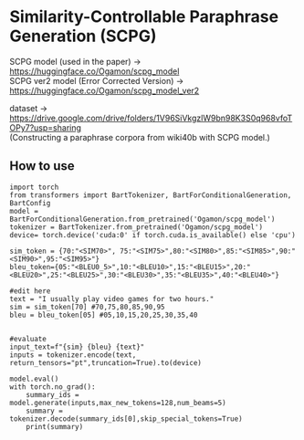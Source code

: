 # Similarity-Controllable Paraphrase Generation (SCPG)


SCPG model (used in the paper) -> https://huggingface.co/Ogamon/scpg_model  
SCPG ver2 model (Error Corrected Version) -> https://huggingface.co/Ogamon/scpg_model_ver2  

dataset -> https://drive.google.com/drive/folders/1V96SiVkgzlW9bn98K3S0q968vfoTOPy7?usp=sharing  
(Constructing a paraphrase corpora from wiki40b with SCPG model.)


## How to use

```
import torch
from transformers import BartTokenizer, BartForConditionalGeneration, BartConfig
model = BartForConditionalGeneration.from_pretrained('Ogamon/scpg_model')
tokenizer = BartTokenizer.from_pretrained('Ogamon/scpg_model')
device= torch.device('cuda:0' if torch.cuda.is_available() else 'cpu')

sim_token = {70:"<SIM70>", 75:"<SIM75>",80:"<SIM80>",85:"<SIM85>",90:"<SIM90>",95:"<SIM95>"}
bleu_token={05:"<BLEU0_5>",10:"<BLEU10>",15:"<BLEU15>",20:"<BLEU20>",25:"<BLEU25>",30:"<BLEU30>",35:"<BLEU35>",40:"<BLEU40>"}
```


```
#edit here
text = "I usually play video games for two hours."
sim = sim_token[70] #70,75,80,85,90,95
bleu = bleu_token[05] #05,10,15,20,25,30,35,40 


#evaluate
input_text=f"{sim} {bleu} {text}"  
inputs = tokenizer.encode(text, return_tensors="pt",truncation=True).to(device)

model.eval()
with torch.no_grad():
    summary_ids = model.generate(inputs,max_new_tokens=128,num_beams=5) 
    summary = tokenizer.decode(summary_ids[0],skip_special_tokens=True)
    print(summary)
```
